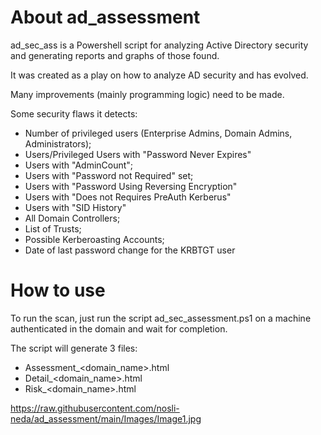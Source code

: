 # About ad_assessment
ad_sec_ass is a Powershell script for analyzing Active Directory security and generating reports and graphs of those found.

It was created as a play on how to analyze AD security and has evolved.

Many improvements (mainly programming logic) need to be made.

Some security flaws it detects:
  - Number of privileged users (Enterprise Admins, Domain Admins, Administrators);
  - Users/Privileged Users with "Password Never Expires"
  - Users with "AdminCount";
  - Users with "Password not Required" set;
  - Users with "Password Using Reversing Encryption"
  - Users with "Does not Requires PreAuth Kerberus"
  - Users with "SID History"
  - All Domain Controllers;
  - List of Trusts;
  - Possible Kerberoasting Accounts;
  - Date of last password change for the KRBTGT user

# How to use

To run the scan, just run the script ad_sec_assessment.ps1 on a machine authenticated in the domain and wait for completion.

The script will generate 3 files:
 - Assessment_<domain_name>.html
 - Detail_<domain_name>.html
 - Risk_<domain_name>.html


https://raw.githubusercontent.com/nosli-neda/ad_assessment/main/Images/Image1.jpg
